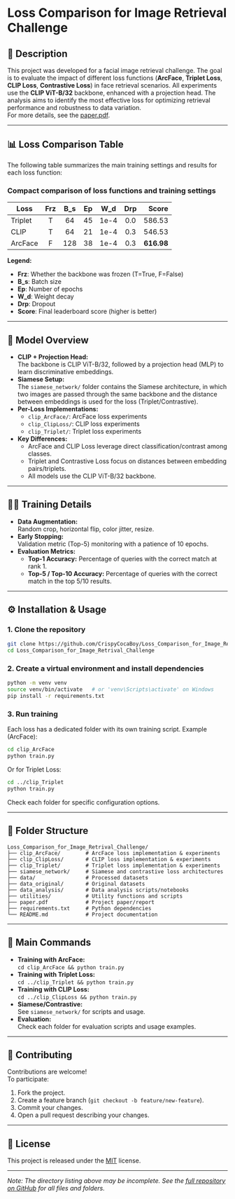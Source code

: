 # Loss Comparison for Image Retrieval Challenge

## 📖 Description

This project was developed for a facial image retrieval challenge. The goal is to evaluate the impact of different loss functions (**ArcFace**, **Triplet Loss**, **CLIP Loss**, **Contrastive Loss**) in face retrieval scenarios. All experiments use the **CLIP ViT-B/32** backbone, enhanced with a projection head. The analysis aims to identify the most effective loss for optimizing retrieval performance and robustness to data variation.  
For more details, see the [paper.pdf](paper.pdf).

---

## 📊 Loss Comparison Table

The following table summarizes the main training settings and results for each loss function:

### Compact comparison of loss functions and training settings

| **Loss**  | **Frz** | **B_s** | **Ep** | **W_d** | **Drp** | **Score** |
|----------|:-------:|:-------:|:------:|:-------:|:-------:|----------:|
| Triplet  | T       | 64      | 45     | 1e-4    | 0.0     | 586.53    |
| CLIP     | T       | 64      | 21     | 1e-4    | 0.3     | 546.53    |
| ArcFace  | F       | 128     | 38     | 1e-4    | 0.3     | **616.98** |


**Legend:**  
- **Frz**: Whether the backbone was frozen (T=True, F=False)  
- **B\_s**: Batch size  
- **Ep**: Number of epochs  
- **W\_d**: Weight decay  
- **Drp**: Dropout  
- **Score**: Final leaderboard score (higher is better)

---

## 🧠 Model Overview

- **CLIP + Projection Head:**  
  The backbone is CLIP ViT-B/32, followed by a projection head (MLP) to learn discriminative embeddings.
- **Siamese Setup:**  
  The `siamese_network/` folder contains the Siamese architecture, in which two images are passed through the same backbone and the distance between embeddings is used for the loss (Triplet/Contrastive).
- **Per-Loss Implementations:**  
  - `clip_ArcFace/`: ArcFace loss experiments
  - `clip_ClipLoss/`: CLIP loss experiments
  - `clip_Triplet/`: Triplet loss experiments
- **Key Differences:**  
  - ArcFace and CLIP Loss leverage direct classification/contrast among classes.
  - Triplet and Contrastive Loss focus on distances between embedding pairs/triplets.
  - All models use the CLIP ViT-B/32 backbone.

---

## 🏋️‍♂️ Training Details

- **Data Augmentation:**  
  Random crop, horizontal flip, color jitter, resize.
- **Early Stopping:**  
  Validation metric (Top-5) monitoring with a patience of 10 epochs.
- **Evaluation Metrics:**  
  - **Top-1 Accuracy:** Percentage of queries with the correct match at rank 1.
  - **Top-5 / Top-10 Accuracy:** Percentage of queries with the correct match in the top 5/10 results.

---

## ⚙️ Installation & Usage

### 1. Clone the repository
```bash
git clone https://github.com/CrispyCocaBoy/Loss_Comparison_for_Image_Retrival_Challenge.git
cd Loss_Comparison_for_Image_Retrival_Challenge
```

### 2. Create a virtual environment and install dependencies
```bash
python -m venv venv
source venv/bin/activate   # or 'venv\Scripts\activate' on Windows
pip install -r requirements.txt
```

### 3. Run training
Each loss has a dedicated folder with its own training script. Example (ArcFace):
```bash
cd clip_ArcFace
python train.py
```
Or for Triplet Loss:
```bash
cd ../clip_Triplet
python train.py
```
Check each folder for specific configuration options.

---

## 📁 Folder Structure

```
Loss_Comparison_for_Image_Retrival_Challenge/
├── clip_ArcFace/        # ArcFace loss implementation & experiments
├── clip_ClipLoss/       # CLIP loss implementation & experiments
├── clip_Triplet/        # Triplet loss implementation & experiments
├── siamese_network/     # Siamese and contrastive loss architectures
├── data/                # Processed datasets
├── data_original/       # Original datasets
├── data_analysis/       # Data analysis scripts/notebooks
├── utilities/           # Utility functions and scripts
├── paper.pdf            # Project paper/report
├── requirements.txt     # Python dependencies
└── README.md            # Project documentation
```

---

## 🚀 Main Commands

- **Training with ArcFace:**  
  `cd clip_ArcFace && python train.py`
- **Training with Triplet Loss:**  
  `cd ../clip_Triplet && python train.py`
- **Training with CLIP Loss:**  
  `cd ../clip_ClipLoss && python train.py`
- **Siamese/Contrastive:**  
  See `siamese_network/` for scripts and usage.
- **Evaluation:**  
  Check each folder for evaluation scripts and usage examples.

---

## 🤝 Contributing

Contributions are welcome!  
To participate:

1. Fork the project.
2. Create a feature branch (`git checkout -b feature/new-feature`).
3. Commit your changes.
4. Open a pull request describing your changes.

---

## 📄 License

This project is released under the [MIT](LICENSE) license.

---

*Note: The directory listing above may be incomplete. See the [full repository on GitHub](https://github.com/CrispyCocaBoy/Loss_Comparison_for_Image_Retrival_Challenge/tree/master/) for all files and folders.*